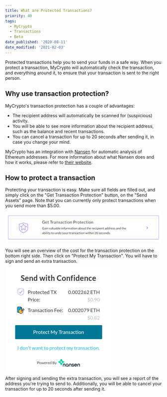```yaml
---
title: What are Protected Transactions?
priority: 40
tags:
  - MyCrypto
  - Transactions
  - Beta
date_published: '2020-08-11'
date_modified: '2021-02-03'
---
```


Protected transactions help you to send your funds in a safe way. When you protect a transaction, MyCrypto will automatically check the transaction, and everything around it, to ensure that your transaction is sent to the right person.

## Why use transaction protection?

MyCrypto's transaction protection has a couple of advantages:

- The recipient address will automatically be scanned for (suspicious) activity.
- You will be able to see more information about the recipient address, such as the balance and recent transactions.
- You can cancel a transaction for up to 20 seconds after sending it, in case you change your mind.

MyCrypto has an integration with [Nansen](https://nansen.ai/) for automatic analysis of Ethereum addresses. For more information about what Nansen does and how it works, please refer to [their website](https://nansen.ai/#about).

## How to protect a transaction

Protecting your transaction is easy. Make sure all fields are filled out, and simply click on the "Get Transaction Protection" button, on the "Send Assets" page. Note that you can currently only protect transactions when you send more than $5.00.

![Get transaction protection](../../assets/general-knowledge/about-mycrypto/what-are-protected-transactions/get-transaction-protection-button.png)

You will see an overview of the cost for the transaction protection on the bottom right side. Then click on "Protect My Transaction". You will have to sign and send an extra transaction.

![Protected transaction overview](../../assets/general-knowledge/about-mycrypto/what-are-protected-transactions/protected-transaction-overview.png)

After signing and sending the extra transaction, you will see a report of the address you're trying to send to. Additionally, you will be able to cancel your transaction for up to 20 seconds after sending it.
